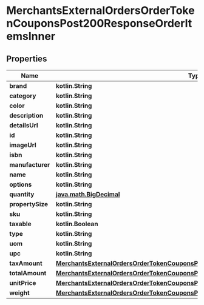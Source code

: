
# MerchantsExternalOrdersOrderTokenCouponsPost200ResponseOrderItemsInner

## Properties
Name | Type | Description | Notes
------------ | ------------- | ------------- | -------------
**brand** | **kotlin.String** |  | 
**category** | **kotlin.String** |  | 
**color** | **kotlin.String** |  | 
**description** | **kotlin.String** |  | 
**detailsUrl** | **kotlin.String** |  | 
**id** | **kotlin.String** |  | 
**imageUrl** | **kotlin.String** |  | 
**isbn** | **kotlin.String** |  | 
**manufacturer** | **kotlin.String** |  | 
**name** | **kotlin.String** |  | 
**options** | **kotlin.String** |  | 
**quantity** | [**java.math.BigDecimal**](java.math.BigDecimal.md) |  | 
**propertySize** | **kotlin.String** |  | 
**sku** | **kotlin.String** |  | 
**taxable** | **kotlin.Boolean** |  | 
**type** | **kotlin.String** |  | 
**uom** | **kotlin.String** |  | 
**upc** | **kotlin.String** |  | 
**taxAmount** | [**MerchantsExternalOrdersOrderTokenCouponsPost200ResponseOrderItemsInnerTaxAmount**](MerchantsExternalOrdersOrderTokenCouponsPost200ResponseOrderItemsInnerTaxAmount.md) |  |  [optional]
**totalAmount** | [**MerchantsExternalOrdersOrderTokenCouponsPost200ResponseOrderItemsInnerTotalAmount**](MerchantsExternalOrdersOrderTokenCouponsPost200ResponseOrderItemsInnerTotalAmount.md) |  |  [optional]
**unitPrice** | [**MerchantsExternalOrdersOrderTokenCouponsPost200ResponseOrderItemsInnerTaxAmount**](MerchantsExternalOrdersOrderTokenCouponsPost200ResponseOrderItemsInnerTaxAmount.md) |  |  [optional]
**weight** | [**MerchantsExternalOrdersOrderTokenCouponsPost200ResponseOrderItemsInnerWeight**](MerchantsExternalOrdersOrderTokenCouponsPost200ResponseOrderItemsInnerWeight.md) |  |  [optional]



